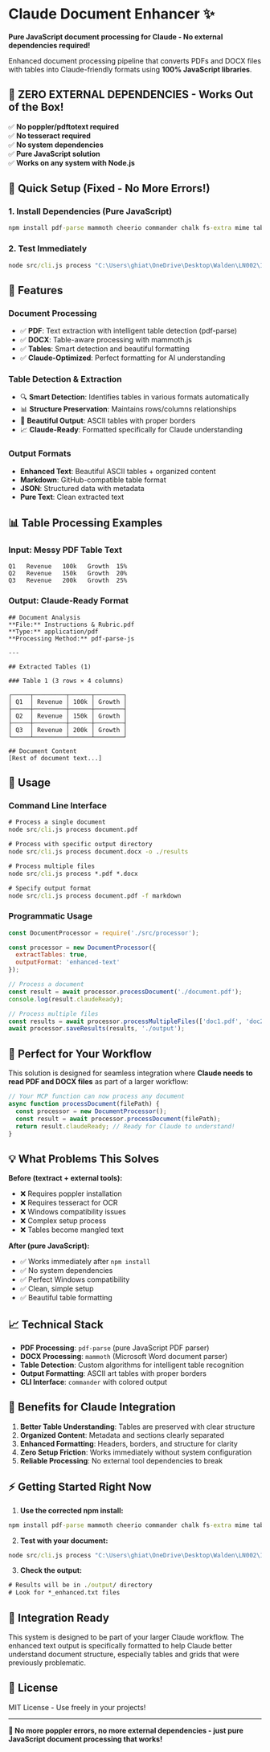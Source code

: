 # Claude Document Enhancer ✨

**Pure JavaScript document processing for Claude - No external dependencies required!**

Enhanced document processing pipeline that converts PDFs and DOCX files with tables into Claude-friendly formats using **100% JavaScript libraries**.

## 🚀 **ZERO EXTERNAL DEPENDENCIES** - Works Out of the Box!

✅ **No poppler/pdftotext required**  
✅ **No tesseract required**  
✅ **No system dependencies**  
✅ **Pure JavaScript solution**  
✅ **Works on any system with Node.js**

## 📁 **Quick Setup** (Fixed - No More Errors!)

### **1. Install Dependencies (Pure JavaScript)**
```cmd
npm install pdf-parse mammoth cheerio commander chalk fs-extra mime table markdown-table
```

### **2. Test Immediately**
```cmd
node src/cli.js process "C:\Users\ghiat\OneDrive\Desktop\Walden\LN002\Instructions & Rubric.pdf" -o ./output
```

## 🎯 **Features**

### **Document Processing**
- ✅ **PDF**: Text extraction with intelligent table detection (pdf-parse)
- ✅ **DOCX**: Table-aware processing with mammoth.js
- ✅ **Tables**: Smart detection and beautiful formatting
- ✅ **Claude-Optimized**: Perfect formatting for AI understanding

### **Table Detection & Extraction**
- 🔍 **Smart Detection**: Identifies tables in various formats automatically
- 📊 **Structure Preservation**: Maintains rows/columns relationships
- 🎨 **Beautiful Output**: ASCII tables with proper borders
- 📈 **Claude-Ready**: Formatted specifically for Claude understanding

### **Output Formats**
- **Enhanced Text**: Beautiful ASCII tables + organized content
- **Markdown**: GitHub-compatible table format
- **JSON**: Structured data with metadata
- **Pure Text**: Clean extracted text

## 📊 **Table Processing Examples**

### **Input: Messy PDF Table Text**
```
Q1   Revenue   100k   Growth  15%
Q2   Revenue   150k   Growth  20%
Q3   Revenue   200k   Growth  25%
```

### **Output: Claude-Ready Format**
```
## Document Analysis
**File:** Instructions & Rubric.pdf
**Type:** application/pdf
**Processing Method:** pdf-parse-js

---

## Extracted Tables (1)

### Table 1 (3 rows × 4 columns)

┌─────┬─────────┬──────┬────────┐
│ Q1  │ Revenue │ 100k │ Growth │
├─────┼─────────┼──────┼────────┤
│ Q2  │ Revenue │ 150k │ Growth │
├─────┼─────────┼──────┼────────┤
│ Q3  │ Revenue │ 200k │ Growth │
└─────┴─────────┴──────┴────────┘

## Document Content
[Rest of document text...]
```

## 🔧 **Usage**

### **Command Line Interface**
```cmd
# Process a single document
node src/cli.js process document.pdf

# Process with specific output directory
node src/cli.js process document.docx -o ./results

# Process multiple files
node src/cli.js process *.pdf *.docx

# Specify output format
node src/cli.js process document.pdf -f markdown
```

### **Programmatic Usage**
```javascript
const DocumentProcessor = require('./src/processor');

const processor = new DocumentProcessor({
  extractTables: true,
  outputFormat: 'enhanced-text'
});

// Process a document
const result = await processor.processDocument('./document.pdf');
console.log(result.claudeReady);

// Process multiple files
const results = await processor.processMultipleFiles(['doc1.pdf', 'doc2.docx']);
await processor.saveResults(results, './output');
```

## 🚀 **Perfect for Your Workflow**

This solution is designed for seamless integration where **Claude needs to read PDF and DOCX files** as part of a larger workflow:

```javascript
// Your MCP function can now process any document
async function processDocument(filePath) {
  const processor = new DocumentProcessor();
  const result = await processor.processDocument(filePath);
  return result.claudeReady; // Ready for Claude to understand!
}
```

## 💡 **What Problems This Solves**

**Before (textract + external tools):**
- ❌ Requires poppler installation
- ❌ Requires tesseract for OCR
- ❌ Windows compatibility issues
- ❌ Complex setup process
- ❌ Tables become mangled text

**After (pure JavaScript):**
- ✅ Works immediately after `npm install`
- ✅ No system dependencies
- ✅ Perfect Windows compatibility
- ✅ Clean, simple setup
- ✅ Beautiful table formatting

## 📈 **Technical Stack**

- **PDF Processing**: `pdf-parse` (pure JavaScript PDF parser)
- **DOCX Processing**: `mammoth` (Microsoft Word document parser)
- **Table Detection**: Custom algorithms for intelligent table recognition
- **Output Formatting**: ASCII art tables with proper borders
- **CLI Interface**: `commander` with colored output

## 🎯 **Benefits for Claude Integration**

1. **Better Table Understanding**: Tables are preserved with clear structure
2. **Organized Content**: Metadata and sections clearly separated
3. **Enhanced Formatting**: Headers, borders, and structure for clarity
4. **Zero Setup Friction**: Works immediately without system configuration
5. **Reliable Processing**: No external tool dependencies to break

## ⚡ **Getting Started Right Now**

1. **Use the corrected npm install:**
```cmd
npm install pdf-parse mammoth cheerio commander chalk fs-extra mime table markdown-table
```

2. **Test with your document:**
```cmd
node src/cli.js process "C:\Users\ghiat\OneDrive\Desktop\Walden\LN002\Instructions & Rubric.pdf"
```

3. **Check the output:**
```cmd
# Results will be in ./output/ directory
# Look for *_enhanced.txt files
```

## 🤝 **Integration Ready**

This system is designed to be part of your larger Claude workflow. The enhanced text output is specifically formatted to help Claude better understand document structure, especially tables and grids that were previously problematic.

## 📄 **License**

MIT License - Use freely in your projects!

---

**🎉 No more poppler errors, no more external dependencies - just pure JavaScript document processing that works!**